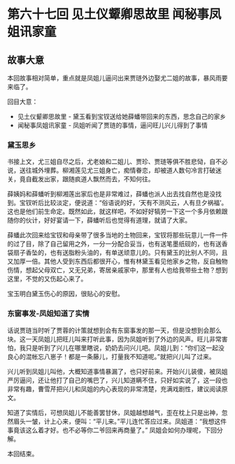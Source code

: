 # 第六十七回 见土仪颦卿思故里 闻秘事凤姐讯家童

## 故事大意

本回故事相对简单，重点就是凤姐儿逼问出来贾琏外边娶尤二姐的故事，暴风雨要来临了。

回目大意：

* 见土仪颦卿思故里 - 黛玉看到宝钗送给她薛蟠带回来的东西，思念自己的家乡
* 闻秘事凤姐讯家童 - 凤姐听闻了贾琏的事情，逼问旺儿兴儿得到了事情

### 黛玉思乡

书接上文，尤三姐自尽之后，尤老娘和二姐儿、贾珍、贾琏等俱不胜悲恸，自不必说，送往城外埋葬。柳湘莲见尤三姐身亡，痴情眷恋，却被道人数句冷言打破迷关，竟自截发出家，跟随疯道人飘然而去，不知何往。

薛姨妈和薛蟠听到柳湘莲出家后也是非常难过，薛蟠也派人出去找自然也是没找到。宝钗听后比较淡定，便说道：“俗语说的好，‘天有不测风云，人有旦夕祸福’。这也是他们前生命定。既然如此，就这样吧，不如好好犒劳一下这一个多月依赖跟随你的伙计，好好宴请一下，薛蟠听后也觉得有道理，就请了大家。

薛蟠此次回来给宝钗和母亲带了很多当地的土物回来，宝钗将那些玩意儿一件一件的过了目，除了自己留用之外，一分一分配合妥当，也有送笔墨纸砚的，也有送香袋扇子香坠的，也有送脂粉头油的，有单送顽意儿的。只有黛玉的比别人不同，且又加厚一倍。其他人受到东西后都很开心，惟有林黛玉看见他家乡之物，反自触物伤情，想起父母双亡，又无兄弟，寄居亲戚家中，那里有人也给我带些土物？想到这里，不觉的又伤起心来了。

宝玉明白黛玉伤心的原因，很贴心的安慰。

### 东窗事发-凤姐知道了实情

话说贾琏当时听了贾蓉的计策就想到会有东窗事发的那一天，但是没想到会那么块。这一天凤姐儿把旺儿叫来打听此事，因为凤姐听到了外边的风声。旺儿非常害怕，我只是听到了兴儿在哪里瞎说，奶奶去问兴儿吧。凤姐儿到：“你们这一起没良心的混帐忘八崽子！都是一条藤儿，打量我不知道呢。”就把兴儿叫了过来。

兴儿听到凤姐儿叫他，大概知道事情暴漏了，也只好前来。开始兴儿装傻，被凤姐严厉逼问，还让他打了自己的嘴巴了，兴儿知道瞒不住，只好如实说了，这一段也非常有趣，曹雪芹把兴儿和凤姐的内心表现的非常清楚，充满戏剧性，建议阅读原文。

知道了实情后，可想凤姐儿不能善罢甘休，凤姐越想越气，歪在枕上只是出神，忽然眉头一皱，计上心来，便叫：“平儿来。”平儿连忙答应过来。凤姐道：“我想这件事竟该这么着才好。也不必等你二爷回来再商量了。” 凤姐会如何办理呢，下回分解。

本回结束。
